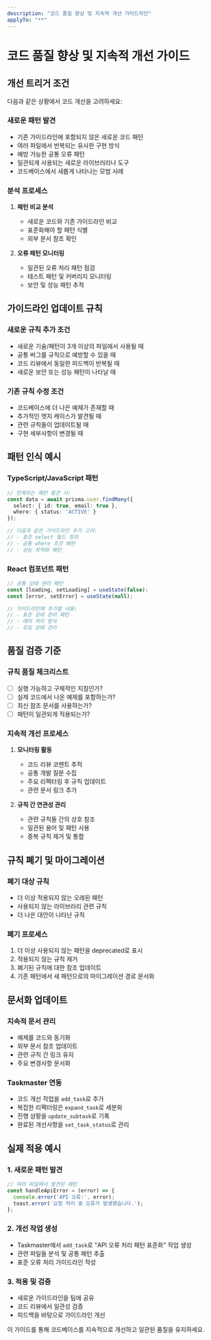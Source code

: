 ```yaml
---
description: "코드 품질 향상 및 지속적 개선 가이드라인"
applyTo: "**"
---
```


# 코드 품질 향상 및 지속적 개선 가이드

## 개선 트리거 조건

다음과 같은 상황에서 코드 개선을 고려하세요:

### 새로운 패턴 발견
- 기존 가이드라인에 포함되지 않은 새로운 코드 패턴
- 여러 파일에서 반복되는 유사한 구현 방식
- 예방 가능한 공통 오류 패턴
- 일관되게 사용되는 새로운 라이브러리나 도구
- 코드베이스에서 새롭게 나타나는 모범 사례

### 분석 프로세스

1. **패턴 비교 분석**
   - 새로운 코드와 기존 가이드라인 비교
   - 표준화해야 할 패턴 식별
   - 외부 문서 참조 확인

2. **오류 패턴 모니터링**
   - 일관된 오류 처리 패턴 점검
   - 테스트 패턴 및 커버리지 모니터링
   - 보안 및 성능 패턴 추적

## 가이드라인 업데이트 규칙

### 새로운 규칙 추가 조건
- 새로운 기술/패턴이 3개 이상의 파일에서 사용될 때
- 공통 버그를 규칙으로 예방할 수 있을 때
- 코드 리뷰에서 동일한 피드백이 반복될 때
- 새로운 보안 또는 성능 패턴이 나타날 때

### 기존 규칙 수정 조건
- 코드베이스에 더 나은 예제가 존재할 때
- 추가적인 엣지 케이스가 발견될 때
- 관련 규칙들이 업데이트될 때
- 구현 세부사항이 변경될 때

## 패턴 인식 예시

### TypeScript/JavaScript 패턴
```typescript
// 반복되는 패턴 발견 시:
const data = await prisma.user.findMany({
  select: { id: true, email: true },
  where: { status: 'ACTIVE' }
});

// 다음과 같은 가이드라인 추가 고려:
// - 표준 select 필드 정의
// - 공통 where 조건 패턴
// - 성능 최적화 패턴
```

### React 컴포넌트 패턴
```jsx
// 공통 상태 관리 패턴
const [loading, setLoading] = useState(false);
const [error, setError] = useState(null);

// 가이드라인에 추가할 내용:
// - 표준 상태 관리 패턴
// - 에러 처리 방식
// - 로딩 상태 관리
```

## 품질 검증 기준

### 규칙 품질 체크리스트
- [ ] 실행 가능하고 구체적인 지침인가?
- [ ] 실제 코드에서 나온 예제를 포함하는가?
- [ ] 최신 참조 문서를 사용하는가?
- [ ] 패턴이 일관되게 적용되는가?

### 지속적 개선 프로세스

1. **모니터링 활동**
   - 코드 리뷰 코멘트 추적
   - 공통 개발 질문 수집
   - 주요 리팩터링 후 규칙 업데이트
   - 관련 문서 링크 추가

2. **규칙 간 연관성 관리**
   - 관련 규칙들 간의 상호 참조
   - 일관된 용어 및 패턴 사용
   - 중복 규칙 제거 및 통합

## 규칙 폐기 및 마이그레이션

### 폐기 대상 규칙
- 더 이상 적용되지 않는 오래된 패턴
- 사용되지 않는 라이브러리 관련 규칙
- 더 나은 대안이 나타난 규칙

### 폐기 프로세스
1. 더 이상 사용되지 않는 패턴을 deprecated로 표시
2. 적용되지 않는 규칙 제거
3. 폐기된 규칙에 대한 참조 업데이트
4. 기존 패턴에서 새 패턴으로의 마이그레이션 경로 문서화

## 문서화 업데이트

### 지속적 문서 관리
- 예제를 코드와 동기화
- 외부 문서 참조 업데이트
- 관련 규칙 간 링크 유지
- 주요 변경사항 문서화

### Taskmaster 연동
- 코드 개선 작업을 `add_task`로 추가
- 복잡한 리팩터링은 `expand_task`로 세분화
- 진행 상황을 `update_subtask`로 기록
- 완료된 개선사항을 `set_task_status`로 관리

## 실제 적용 예시

### 1. 새로운 패턴 발견
```javascript
// 여러 파일에서 발견된 패턴
const handleApiError = (error) => {
  console.error('API 오류:', error);
  toast.error('요청 처리 중 오류가 발생했습니다.');
};
```

### 2. 개선 작업 생성
- Taskmaster에서 `add_task`로 "API 오류 처리 패턴 표준화" 작업 생성
- 관련 파일들 분석 및 공통 패턴 추출
- 표준 오류 처리 가이드라인 작성

### 3. 적용 및 검증
- 새로운 가이드라인을 팀에 공유
- 코드 리뷰에서 일관성 검증
- 피드백을 바탕으로 가이드라인 개선

이 가이드를 통해 코드베이스를 지속적으로 개선하고 일관된 품질을 유지하세요.
